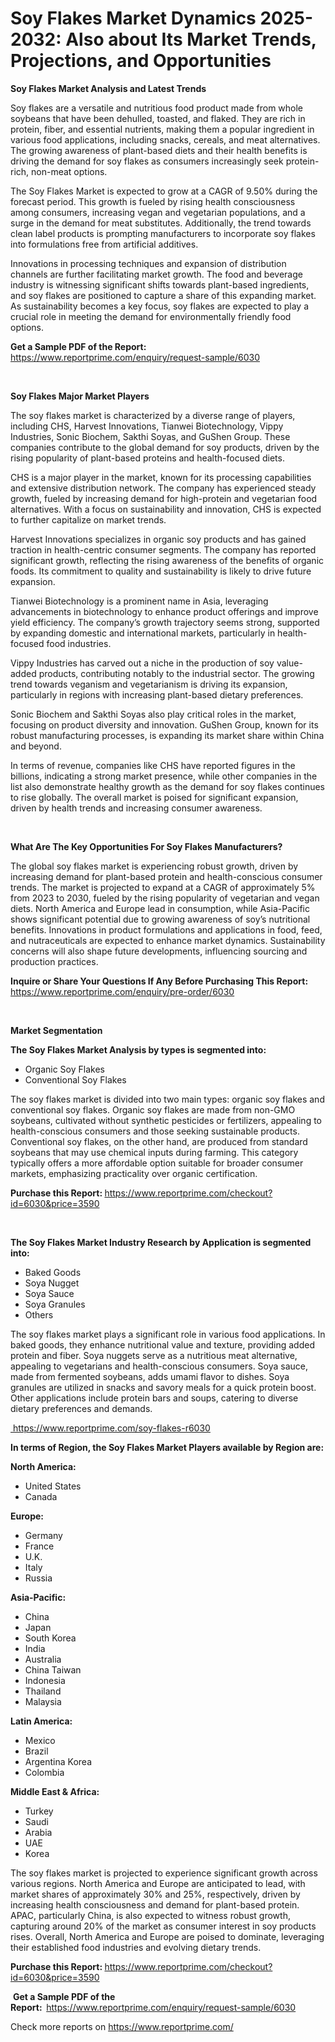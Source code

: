 <p><h1>Soy Flakes Market Dynamics 2025-2032: Also about Its Market Trends, Projections, and Opportunities</h1></p><p><strong>Soy Flakes Market Analysis and Latest Trends</strong></p>
<p><p>Soy flakes are a versatile and nutritious food product made from whole soybeans that have been dehulled, toasted, and flaked. They are rich in protein, fiber, and essential nutrients, making them a popular ingredient in various food applications, including snacks, cereals, and meat alternatives. The growing awareness of plant-based diets and their health benefits is driving the demand for soy flakes as consumers increasingly seek protein-rich, non-meat options.</p><p>The Soy Flakes Market is expected to grow at a CAGR of 9.50% during the forecast period. This growth is fueled by rising health consciousness among consumers, increasing vegan and vegetarian populations, and a surge in the demand for meat substitutes. Additionally, the trend towards clean label products is prompting manufacturers to incorporate soy flakes into formulations free from artificial additives. </p><p>Innovations in processing techniques and expansion of distribution channels are further facilitating market growth. The food and beverage industry is witnessing significant shifts towards plant-based ingredients, and soy flakes are positioned to capture a share of this expanding market. As sustainability becomes a key focus, soy flakes are expected to play a crucial role in meeting the demand for environmentally friendly food options.</p></p>
<p><strong>Get a Sample PDF of the Report:&nbsp;</strong> <a href="https://www.reportprime.com/enquiry/request-sample/6030?utm_campaign=3366&utm_medium=2&utm_source=Github&utm_content=ia&utm_term=19032025&utm_id=soy-flakes">https://www.reportprime.com/enquiry/request-sample/6030</a></p>
<p>&nbsp;</p>
<p><strong>Soy Flakes Major Market Players</strong></p>
<p><p>The soy flakes market is characterized by a diverse range of players, including CHS, Harvest Innovations, Tianwei Biotechnology, Vippy Industries, Sonic Biochem, Sakthi Soyas, and GuShen Group. These companies contribute to the global demand for soy products, driven by the rising popularity of plant-based proteins and health-focused diets.</p><p>CHS is a major player in the market, known for its processing capabilities and extensive distribution network. The company has experienced steady growth, fueled by increasing demand for high-protein and vegetarian food alternatives. With a focus on sustainability and innovation, CHS is expected to further capitalize on market trends.</p><p>Harvest Innovations specializes in organic soy products and has gained traction in health-centric consumer segments. The company has reported significant growth, reflecting the rising awareness of the benefits of organic foods. Its commitment to quality and sustainability is likely to drive future expansion.</p><p>Tianwei Biotechnology is a prominent name in Asia, leveraging advancements in biotechnology to enhance product offerings and improve yield efficiency. The company’s growth trajectory seems strong, supported by expanding domestic and international markets, particularly in health-focused food industries.</p><p>Vippy Industries has carved out a niche in the production of soy value-added products, contributing notably to the industrial sector. The growing trend towards veganism and vegetarianism is driving its expansion, particularly in regions with increasing plant-based dietary preferences.</p><p>Sonic Biochem and Sakthi Soyas also play critical roles in the market, focusing on product diversity and innovation. GuShen Group, known for its robust manufacturing processes, is expanding its market share within China and beyond.</p><p>In terms of revenue, companies like CHS have reported figures in the billions, indicating a strong market presence, while other companies in the list also demonstrate healthy growth as the demand for soy flakes continues to rise globally. The overall market is poised for significant expansion, driven by health trends and increasing consumer awareness.</p></p>
<p>&nbsp;</p>
<p><strong>What Are The Key Opportunities For Soy Flakes Manufacturers?</strong></p>
<p><p>The global soy flakes market is experiencing robust growth, driven by increasing demand for plant-based protein and health-conscious consumer trends. The market is projected to expand at a CAGR of approximately 5% from 2023 to 2030, fueled by the rising popularity of vegetarian and vegan diets. North America and Europe lead in consumption, while Asia-Pacific shows significant potential due to growing awareness of soy’s nutritional benefits. Innovations in product formulations and applications in food, feed, and nutraceuticals are expected to enhance market dynamics. Sustainability concerns will also shape future developments, influencing sourcing and production practices.</p></p>
<p><strong>Inquire or Share Your Questions If Any Before Purchasing This Report:</strong> <a href="https://www.reportprime.com/enquiry/pre-order/6030?utm_campaign=3366&utm_medium=2&utm_source=Github&utm_content=ia&utm_term=19032025&utm_id=soy-flakes">https://www.reportprime.com/enquiry/pre-order/6030</a></p>
<p>&nbsp;</p>
<p><strong>Market Segmentation</strong></p>
<p><strong>The Soy Flakes Market Analysis by types is segmented into:</strong></p>
<p><ul><li>Organic Soy Flakes</li><li>Conventional Soy Flakes</li></ul></p>
<p><p>The soy flakes market is divided into two main types: organic soy flakes and conventional soy flakes. Organic soy flakes are made from non-GMO soybeans, cultivated without synthetic pesticides or fertilizers, appealing to health-conscious consumers and those seeking sustainable products. Conventional soy flakes, on the other hand, are produced from standard soybeans that may use chemical inputs during farming. This category typically offers a more affordable option suitable for broader consumer markets, emphasizing practicality over organic certification.</p></p>
<p><strong>Purchase this Report:&nbsp;</strong><a href="https://www.reportprime.com/checkout?id=6030&price=3590&utm_campaign=3366&utm_medium=2&utm_source=Github&utm_content=ia&utm_term=19032025&utm_id=soy-flakes">https://www.reportprime.com/checkout?id=6030&price=3590</a></p>
<p>&nbsp;</p>
<p><strong>The Soy Flakes Market Industry Research by Application is segmented into:</strong></p>
<p><ul><li>Baked Goods</li><li>Soya Nugget</li><li>Soya Sauce</li><li>Soya Granules</li><li>Others</li></ul></p>
<p><p>The soy flakes market plays a significant role in various food applications. In baked goods, they enhance nutritional value and texture, providing added protein and fiber. Soya nuggets serve as a nutritious meat alternative, appealing to vegetarians and health-conscious consumers. Soya sauce, made from fermented soybeans, adds umami flavor to dishes. Soya granules are utilized in snacks and savory meals for a quick protein boost. Other applications include protein bars and soups, catering to diverse dietary preferences and demands.</p></p>
<p><a href="https://www.reportprime.com/soy-flakes-r6030?utm_campaign=3366&utm_medium=2&utm_source=Github&utm_content=ia&utm_term=19032025&utm_id=soy-flakes">&nbsp;https://www.reportprime.com/soy-flakes-r6030</a></p>
<p><strong>In terms of Region, the Soy Flakes Market Players available by Region are:</strong></p>
<p>
    <p> <strong> North America: </strong>
        <ul>
            <li>United States</li>
            <li>Canada</li>
        </ul>
        </p> 
    <p> <strong> Europe: </strong>
        <ul>
            <li>Germany</li>
            <li>France</li>
            <li>U.K.</li>
            <li>Italy</li>
            <li>Russia</li>
        </ul>
        </p> 
    <p> <strong> Asia-Pacific: </strong>
        <ul>
            <li>China</li>
            <li>Japan</li>
            <li>South Korea</li>
            <li>India</li>
            <li>Australia</li>
            <li>China Taiwan</li>
            <li>Indonesia</li>
            <li>Thailand</li>
            <li>Malaysia</li>
        </ul>
        </p> 
    <p> <strong> Latin America: </strong>
        <ul>
            <li>Mexico</li>
            <li>Brazil</li>
            <li>Argentina Korea</li>
            <li>Colombia</li>
        </ul>
        </p> 
    <p> <strong> Middle East & Africa: </strong>
        <ul>
            <li>Turkey</li>
            <li>Saudi</li>
            <li>Arabia</li>
            <li>UAE</li>
            <li>Korea</li>
        </ul>
    </p>
    </p>
<p><p>The soy flakes market is projected to experience significant growth across various regions. North America and Europe are anticipated to lead, with market shares of approximately 30% and 25%, respectively, driven by increasing health consciousness and demand for plant-based protein. APAC, particularly China, is also expected to witness robust growth, capturing around 20% of the market as consumer interest in soy products rises. Overall, North America and Europe are poised to dominate, leveraging their established food industries and evolving dietary trends.</p></p>
<p><strong>Purchase this Report: </strong><a href="https://www.reportprime.com/checkout?id=6030&price=3590&utm_campaign=3366&utm_medium=2&utm_source=Github&utm_content=ia&utm_term=19032025&utm_id=soy-flakes">https://www.reportprime.com/checkout?id=6030&price=3590</a></p>
<p>&nbsp;<strong>Get a Sample PDF of the Report:&nbsp;&nbsp;</strong><a href="https://www.reportprime.com/enquiry/request-sample/6030?utm_campaign=3366&utm_medium=2&utm_source=Github&utm_content=ia&utm_term=19032025&utm_id=soy-flakes">https://www.reportprime.com/enquiry/request-sample/6030</a></p>
<p><strong></strong></p>
<p>Check more reports on <a href="https://www.reportprime.com/?utm_campaign=3366&utm_medium=2&utm_source=Github&utm_content=ia&utm_term=19032025&utm_id=soy-flakes">https://www.reportprime.com/</a></p>